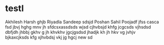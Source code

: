 # testl

Akhilesh
Harsh
ghjb
Riyadla
Sandeep
sdsjd
Poshan
Sahil
Poojadf
jfss
casca
fsd
jbvj
hghg
mnv
jh
sfdcsxassdsds
wjsd
cjhvbsjd
khfg
jcgcsds
vjhsdsd
dbfjdh
jhbbj
gkhv
g
jh
khvkhv
jgcjgsdsd
jhadjk
kh
jh
hkv
vg
jvhjv
bjkaxcjksds
kfg
xjhvbdsj
vkj
jg
hgcj
new
sd
